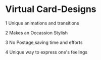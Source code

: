# Virtual Card-Designs 

1 Unique animations and transitions

2 Makes an Occassion Stylish

3 No Postage,saving time and efforts

4 Unique way to express one's feelings
